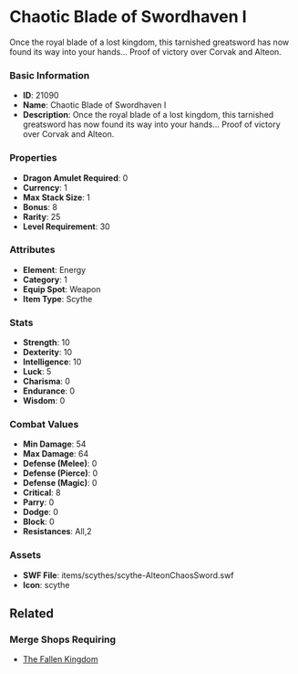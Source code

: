 # Chaotic Blade of Swordhaven I

Once the royal blade of a lost kingdom, this tarnished greatsword has now found its way into your hands... Proof of victory over Corvak and Alteon.

### Basic Information

- **ID**: 21090
- **Name**: Chaotic Blade of Swordhaven I
- **Description**: Once the royal blade of a lost kingdom, this tarnished greatsword has now found its way into your hands... Proof of victory over Corvak and Alteon.

### Properties

- **Dragon Amulet Required**: 0
- **Currency**: 1
- **Max Stack Size**: 1
- **Bonus**: 8
- **Rarity**: 25
- **Level Requirement**: 30

### Attributes

- **Element**: Energy
- **Category**: 1
- **Equip Spot**: Weapon
- **Item Type**: Scythe

### Stats

- **Strength**: 10
- **Dexterity**: 10
- **Intelligence**: 10
- **Luck**: 5
- **Charisma**: 0
- **Endurance**: 0
- **Wisdom**: 0

### Combat Values

- **Min Damage**: 54
- **Max Damage**: 64
- **Defense (Melee)**: 0
- **Defense (Pierce)**: 0
- **Defense (Magic)**: 0
- **Critical**: 8
- **Parry**: 0
- **Dodge**: 0
- **Block**: 0
- **Resistances**: All,2

### Assets

- **SWF File**: items/scythes/scythe-AlteonChaosSword.swf
- **Icon**: scythe

## Related

### Merge Shops Requiring

- [The Fallen Kingdom](../merge-shops/373-the-fallen-kingdom.md)

